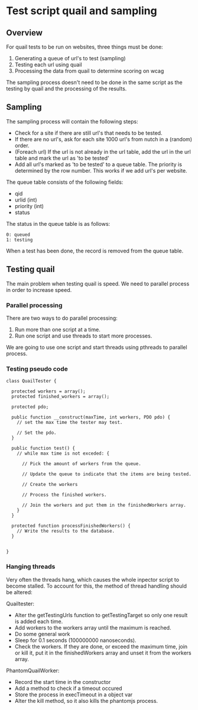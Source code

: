 # Test script quail and sampling

## Overview

For quail tests to be run on websites, three things must be done:

1. Generating a queue of url's to test (sampling)
2. Testing each url using quail
3. Processing the data from quail to determine scoring on wcag

The sampling process doesn't need to be done in the same script as the testing by quail and the processing of the results.

## Sampling

The sampling process will contain the following steps:

- Check for a site if there are still url's that needs to be tested.
- If there are no url's, ask for each site 1000 url's from nutch in a (random) order.
- (Foreach url) If the url is not already in the url table, add the url in the url table and mark the url as 'to be tested'
- Add all url's marked as 'to be tested' to a queue table. The priority is determined by the row number. This works if we add url's per website.

The queue table consists of the following fields:

  - qid
  - urlid (int)
  - priority (int)
  - status

The status in the queue table is as follows:

    0: queued
    1: testing

When a test has been done, the record is removed from the queue table.

## Testing quail

The main problem when testing quail is speed. We need to parallel process in order to increase speed.

### Parallel processing

There are two ways to do parallel processing:

1. Run more than one script at a time.
2. Run one script and use threads to start more processes.

We are going to use one script and start threads using pthreads to parallel process.

### Testing pseudo code

    class QuailTester {

      protected workers = array();
      protected finished_workers = array();

      protected pdo;

      public function __construct(maxTime, int workers, PDO pdo) {
        // set the max time the tester may test.

        // Set the pdo.
      }

      public function test() {
        // while max time is not exceded: {

          // Pick the amount of workers from the queue.

          // Update the queue to indicate that the items are being tested.

          // Create the workers

          // Process the finished workers.

          // Join the workers and put them in the finishedWorkers array.
        }
      }

      protected function processFinishedWorkers() {
        // Write the results to the database.
      }


    }

### Hanging threads

Very often the threads hang, which causes the whole inpector script to become stalled.
To account for this, the method of thread handling should be altered:

Quailtester:

- Alter the getTestingUrls function to getTestingTarget so only one result is added each time.
- Add workers to the workers array until the maximum is reached.
- Do some general work
- Sleep for 0.1 seconds (100000000 nanoseconds).
- Check the workers. If they are done, or exceed the maximum time, join or kill it, put it in the finishedWorkers array and unset it from the workers array.

PhantomQuailWorker:

- Record the start time in the constructor
- Add a method to check if a timeout occured
- Store the process in execTimeout in a object var
- Alter the kill method, so it also kills the phantomjs process.
